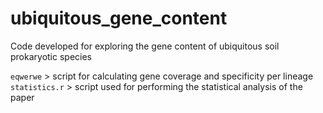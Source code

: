 # ubiquitous_gene_content
Code developed for exploring the gene content of ubiquitous soil prokaryotic species


```eqwerwe``` > script for calculating gene coverage and specificity per lineage 
```statistics.r``` > script used for performing the statistical analysis of the paper
